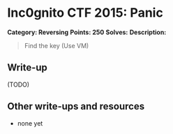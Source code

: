 # Inc0gnito CTF 2015: Panic

**Category: Reversing** 
**Points: 250** 
**Solves:** 
**Description:**

> Find the key (Use VM)


## Write-up

(TODO)

## Other write-ups and resources

* none yet
